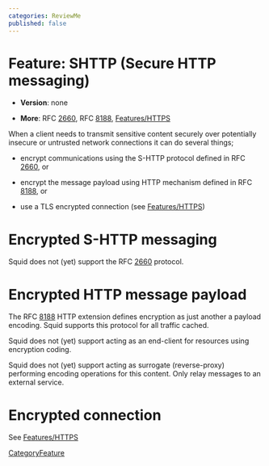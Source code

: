 ```yaml
---
categories: ReviewMe
published: false
---
```

# Feature: SHTTP (Secure HTTP messaging)

  - **Version**: none

  - **More**: RFC [2660](https://tools.ietf.org/rfc/rfc2660), RFC
    [8188](https://tools.ietf.org/rfc/rfc8188),
    [Features/HTTPS](/Features/HTTPS)

When a client needs to transmit sensitive content securely over
potentially insecure or untrusted network connections it can do several
things;

  - encrypt communications using the S-HTTP protocol defined in RFC
    [2660](https://tools.ietf.org/rfc/rfc2660), or

  - encrypt the message payload using HTTP mechanism defined in RFC
    [8188](https://tools.ietf.org/rfc/rfc8188), or

  - use a TLS encrypted connection (see
    [Features/HTTPS](/Features/HTTPS))

# Encrypted S-HTTP messaging

Squid does not (yet) support the RFC
[2660](https://tools.ietf.org/rfc/rfc2660) protocol.

# Encrypted HTTP message payload

The RFC [8188](https://tools.ietf.org/rfc/rfc8188) HTTP extension
defines encryption as just another a payload encoding. Squid supports
this protocol for all traffic cached.

Squid does not (yet) support acting as an end-client for resources using
encryption coding.

Squid does not (yet) support acting as surrogate (reverse-proxy)
performing encoding operations for this content. Only relay messages to
an external service.

# Encrypted connection

See
[Features/HTTPS](/Features/HTTPS)

[CategoryFeature](/CategoryFeature)
